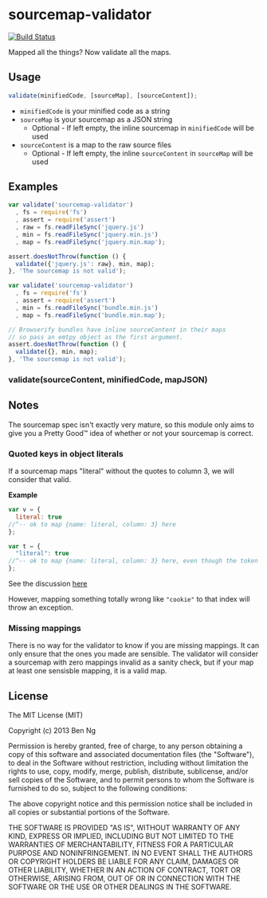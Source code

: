 sourcemap-validator
===================

[![Build Status](https://travis-ci.org/ben-ng/sourcemap-validator.png)](https://travis-ci.org/ben-ng/sourcemap-validator)

Mapped all the things? Now validate all the maps.

## Usage

```js
validate(minifiedCode, [sourceMap], [sourceContent]);
```

 * `minifiedCode` is your minified code as a string
 * `sourceMap` is your sourcemap as a JSON string
    * Optional - If left empty, the inline sourcemap in `minifiedCode` will be used
 * `sourceContent` is a map to the raw source files
    * Optional - If left empty, the inline `sourceContent` in `sourceMap` will be used

## Examples

```js
var validate('sourcemap-validator')
  , fs = require('fs')
  , assert = require('assert')
  , raw = fs.readFileSync('jquery.js')
  , min = fs.readFileSync('jquery.min.js')
  , map = fs.readFileSync('jquery.min.map');

assert.doesNotThrow(function () {
  validate({'jquery.js': raw}, min, map);
}, 'The sourcemap is not valid');
```

```js
var validate('sourcemap-validator')
  , fs = require('fs')
  , assert = require('assert')
  , min = fs.readFileSync('bundle.min.js')
  , map = fs.readFileSync('bundle.min.map');

// Browserify bundles have inline sourceContent in their maps
// so pass an emtpy object as the first argument.
assert.doesNotThrow(function () {
  validate({}, min, map);
}, 'The sourcemap is not valid');
```

### validate(sourceContent, minifiedCode, mapJSON)

## Notes

The sourcemap spec isn't exactly very mature, so this module only aims to give you a Pretty Good™ idea of whether or not your sourcemap is correct.

### Quoted keys in object literals

If a sourcemap maps "literal" without the quotes to column 3, we will consider that valid.

**Example**
```js
var v = {
  literal: true
//^-- ok to map {name: literal, column: 3} here
};

var t = {
  "literal": true
//^-- ok to map {name: literal, column: 3} here, even though the token actually appears in column 4
};
```

See the discussion [here](https://github.com/mishoo/UglifyJS2/pull/303#issuecomment-27628362)

However, mapping something totally wrong like `"cookie"` to that index will throw an exception.

### Missing mappings

There is no way for the validator to know if you are missing mappings. It can only ensure that the ones you made are sensible. The validator will consider a sourcemap with zero mappings invalid as a sanity check, but if your map at least one sensisble mapping, it is a valid map.

## License
The MIT License (MIT)

Copyright (c) 2013 Ben Ng

Permission is hereby granted, free of charge, to any person obtaining a copy of this software and associated documentation files (the "Software"), to deal in the Software without restriction, including without limitation the rights to use, copy, modify, merge, publish, distribute, sublicense, and/or sell copies of the Software, and to permit persons to whom the Software is furnished to do so, subject to the following conditions:

The above copyright notice and this permission notice shall be included in all copies or substantial portions of the Software.

THE SOFTWARE IS PROVIDED "AS IS", WITHOUT WARRANTY OF ANY KIND, EXPRESS OR IMPLIED, INCLUDING BUT NOT LIMITED TO THE WARRANTIES OF MERCHANTABILITY, FITNESS FOR A PARTICULAR PURPOSE AND NONINFRINGEMENT. IN NO EVENT SHALL THE AUTHORS OR COPYRIGHT HOLDERS BE LIABLE FOR ANY CLAIM, DAMAGES OR OTHER LIABILITY, WHETHER IN AN ACTION OF CONTRACT, TORT OR OTHERWISE, ARISING FROM, OUT OF OR IN CONNECTION WITH THE SOFTWARE OR THE USE OR OTHER DEALINGS IN THE SOFTWARE.

